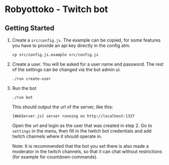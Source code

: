 # Robyottoko - Twitch bot

## Getting Started

1. Create a `src/config.js`. The example can be copied, for some
features you have to provide an api key directly in the config atm.

    ```
    cp src/config.js.example src/config.js
    ```

2. Create a user. You will be asked for a user name and password.
The rest of the settings can be changed via the bot admin ui.

    ```
    ./run create-user
    ```

3. Run the bot

    ```
    ./run bot
    ```

    This should output the url of the server, like this:
    ```
    [WebServer.js] server running on http://localhost:1337
    ```

    Open the url and login as the user that was created in step 2.
    Go to `settings` in the menu, then fill in the twitch bot credentials and add twitch channels where it should operate in.

    Note: It is recommended that the bot you set there is also made a
    moderator in the twitch channels, so that it can chat without
    restrictions (for example for countdown commands).
